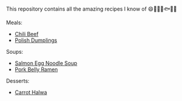 This repository contains all the amazing recipes I know of :smile::tropical_drink::meat_on_bone::cake::fish::taco::tongue:

Meals:

- [Chili Beef](chili_beef.md)
- [Polish Dumplings](polish_dumplings.md)

Soups:
- [Salmon Egg Noodle Soup](salmon_egg_noodle_soup.md)
- [Pork Belly Ramen](pork_belly_ramen.md)

Desserts:
- [Carrot Halwa](carrot_halwa.md)